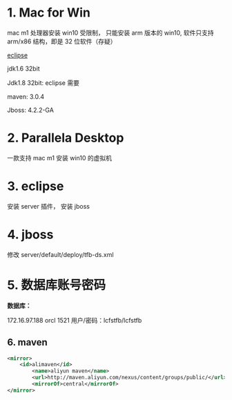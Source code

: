 # 1. Mac for Win

mac m1 处理器安装 win10 受限制， 只能安装 arm 版本的 win10, 软件只支持 arm/x86 结构，即是 32 位软件（存疑）

[eclipse](https://ftp.jaist.ac.jp/pub/eclipse/technology/epp/downloads/release/2018-09/R/)

jdk1.6  32bit

Jdk1.8  32bit:  eclipse 需要

maven: 3.0.4

Jboss: 4.2.2-GA



# 2.  Parallela Desktop

一款支持 mac m1 安装 win10 的虚拟机



# 3. eclipse

安装 server 插件， 安装 jboss



# 4. jboss 

修改  server/default/deploy/tfb-ds.xml

# 5. 数据库账号密码

**数据库：**

172.16.97.188    orcl    1521      用户/密码：lcfstfb/lcfstfb

## 6. maven

```xml
<mirror>
    <id>alimaven</id>
		<name>aliyun maven</name>
		<url>http://maven.aliyun.com/nexus/content/groups/public/</url>
		<mirrorOf>central</mirrorOf> 
</mirror>
```

